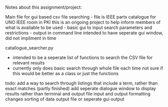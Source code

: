 Notes about this assignment/project:

Main file for gui based csv file searching
    - file is IEEE parts catalogue for UNO IEEE room in PKI
        this is an ongoing project to help inform members of what is avaliable to be used
    - basic gui to input search parameters and restrictions
    - output in command line
        intended to have seperate gui window, did not impliment in time


catallogue_searcher.py
  - intended to be a seperate list of functions to search the CSV file for relevant results
  - currently only does basic search through whole file each time
      not sure if this would be better as a class or just the functions
	
todo: 
    add a way to search through listings that include a term, rather than exact matches (partly finished)
    add seperate dialogue window to display results rather than terminal and output file
    input and output formatting changes
    sorting of data
    output file or seperate gui output
